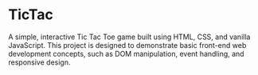 # TicTac
A simple, interactive Tic Tac Toe game built using HTML, CSS, and vanilla JavaScript. This project is designed to demonstrate basic front-end web development concepts, such as DOM manipulation, event handling, and responsive design.
